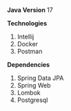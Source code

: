 **Java Version**
17

**Technologies**
1. Intellij
2. Docker
3. Postman
   
**Dependencies**
1. Spring Data JPA
2. Spring Web
3. Lombok
4. Postgresql
